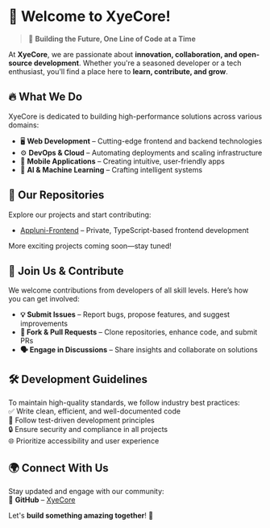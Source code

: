# 🌟 Welcome to XyeCore!  

> 🚀 **Building the Future, One Line of Code at a Time**  

At **XyeCore**, we are passionate about **innovation, collaboration, and open-source development**. Whether you're a seasoned developer or a tech enthusiast, you'll find a place here to **learn, contribute, and grow**.

## 🔥 What We Do  
XyeCore is dedicated to building high-performance solutions across various domains:  
- 🖥 **Web Development** – Cutting-edge frontend and backend technologies  
- ⚙️ **DevOps & Cloud** – Automating deployments and scaling infrastructure  
- 📱 **Mobile Applications** – Creating intuitive, user-friendly apps  
- 🤖 **AI & Machine Learning** – Crafting intelligent systems  

## 📂 Our Repositories  
Explore our projects and start contributing:  
- [Appluni-Frontend](https://github.com/XyeCore/Appluni-Frontend) – Private, TypeScript-based frontend development  

More exciting projects coming soon—stay tuned!  

## 🤝 Join Us & Contribute  
We welcome contributions from developers of all skill levels. Here’s how you can get involved:  
- **💡 Submit Issues** – Report bugs, propose features, and suggest improvements  
- **📌 Fork & Pull Requests** – Clone repositories, enhance code, and submit PRs  
- **🗣 Engage in Discussions** – Share insights and collaborate on solutions  

## 🛠 Development Guidelines  
To maintain high-quality standards, we follow industry best practices:  
✅ Write clean, efficient, and well-documented code  
🧪 Follow test-driven development principles  
🔒 Ensure security and compliance in all projects  
🌐 Prioritize accessibility and user experience  

## 🌍 Connect With Us  
Stay updated and engage with our community:  
🔗 **GitHub** – [XyeCore](https://github.com/XyeCore)  

Let's **build something amazing together**! 🚀  

